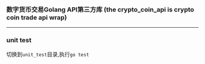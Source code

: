 ### 数字货币交易Golang API第三方库 (the crypto_coin_api is crypto coin trade api wrap)  
-----------------

### unit test
切换到`unit_test`目录,执行`go test`
